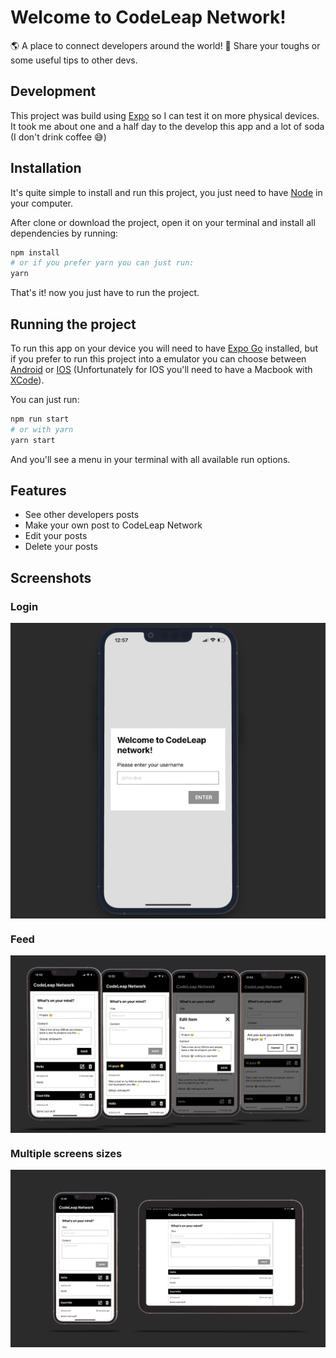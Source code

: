 # Welcome to CodeLeap Network!

🌎 A place to connect developers around the world!
💭 Share your toughs or some useful tips to other devs.

## Development
This project was build using [Expo](https://expo.dev) so I can test it on more physical devices.
It took me about one and a half day to the develop this app and a lot of soda (I don't drink coffee 😅)

## Installation

It's quite simple to install and run this project, you just need to have [Node](https://nodejs.org/en/) in your computer.

After clone or download the project, open it on your terminal and install all dependencies by running:
```bash
npm install
# or if you prefer yarn you can just run:
yarn
```
That's it! now you just have to run the project.

## Running the project

To run this app on your device you will need to have [Expo Go](https://expo.dev/client) installed, but if you prefer to run this project into a emulator you can choose between [Android](https://docs.expo.dev/workflow/android-studio-emulator/) or [IOS](https://docs.expo.dev/workflow/ios-simulator/) (Unfortunately for IOS you'll need to have a Macbook with [XCode](https://developer.apple.com/xcode/)).

You can just run:
```bash
npm run start
# or with yarn
yarn start
```
And you'll see a menu in your terminal with all available run options.

## Features

- See other developers posts
- Make your own post to CodeLeap Network
- Edit your posts
- Delete your posts

## Screenshots

### Login

<div 
    style="display: flex; justify-content: center; align-items: center; width: 100%; background-color: #2b2b2b;"
>
	<img width="350"
	    src="https://github.com/kleberfh/CodeLeapNetwork/blob/main/assets/demo/login.png?raw=true" />
</div>

### Feed

<div 
    style="display: flex; justify-content: center; align-items: center; width: 100%; background-color: #2b2b2b;"
>
<img width="100%" src="https://github.com/kleberfh/CodeLeapNetwork/blob/main/assets/demo/features.png?raw=true" />
</div>

### Multiple screens sizes

<div 
    style="display: flex; justify-content: center; align-items: center; width: 100%; background-color: #2b2b2b;"
>
<img width="100%" src="https://github.com/kleberfh/CodeLeapNetwork/blob/main/assets/demo/screens.png?raw=true" />
</div>